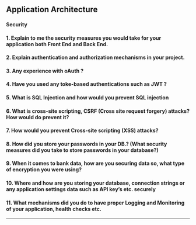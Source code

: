 

## Application Architecture
#### Security

#### 1. Explain to me the security measures you would take for your application both Front End and Back End.

#### 2. Explain authentication and authorization mechanisms in your project.

#### 3. Any experience with oAuth ?

#### 4. Have you used any toke-based authentications such as JWT ?

#### 5. What is SQL Injection and how would you prevent SQL injection

#### 6. What is cross-site scripting, CSRF (Cross site request forgery) attacks? How would do prevent it?

#### 7. How would you prevent Cross-site scripting (XSS) attacks?
#### 8. How did you store your passwords in your DB.? (What security measures did you take to store passwords in your database?)
#### 9. When it comes to bank data, how are you securing data so, what type of encryption you were using?
#### 10. Where and how are you storing your database, connection strings or any application settings data such as API key’s etc. securely
#### 11. What mechanisms did you do to have proper Logging and Monitoring of your application, health checks etc.

<hr>
